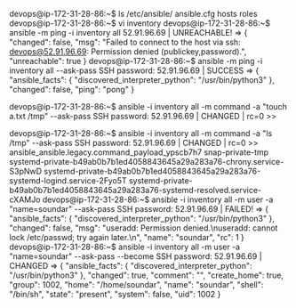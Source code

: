 devops@ip-172-31-28-86:~$ ls /etc/ansible/
ansible.cfg  hosts  roles
devops@ip-172-31-28-86:~$ vi inventory
devops@ip-172-31-28-86:~$ ansible -m ping -i inventory all 
52.91.96.69 | UNREACHABLE! => {
    "changed": false,
    "msg": "Failed to connect to the host via ssh: devops@52.91.96.69: Permission denied (publickey,password).",
    "unreachable": true
}
devops@ip-172-31-28-86:~$ ansible -m ping -i inventory all --ask-pass
SSH password: 
52.91.96.69 | SUCCESS => {
    "ansible_facts": {
        "discovered_interpreter_python": "/usr/bin/python3"
    },
    "changed": false,
    "ping": "pong"
}


devops@ip-172-31-28-86:~$ ansible -i inventory all -m command -a "touch a.txt /tmp" --ask-pass
SSH password: 
52.91.96.69 | CHANGED | rc=0 >>

devops@ip-172-31-28-86:~$ ansible -i inventory all -m command -a "ls /tmp" --ask-pass
SSH password: 
52.91.96.69 | CHANGED | rc=0 >>
ansible_ansible.legacy.command_payload_ypscb7h7
snap-private-tmp
systemd-private-b49ab0b7b1ed4058843645a29a283a76-chrony.service-S3pNwD
systemd-private-b49ab0b7b1ed4058843645a29a283a76-systemd-logind.service-2Fyo5T
systemd-private-b49ab0b7b1ed4058843645a29a283a76-systemd-resolved.service-cXAMJo
devops@ip-172-31-28-86:~$ ansible -i inventory all -m user -a "name=soundar" --ask-pass
SSH password: 
52.91.96.69 | FAILED! => {
    "ansible_facts": {
        "discovered_interpreter_python": "/usr/bin/python3"
    },
    "changed": false,
    "msg": "useradd: Permission denied.\nuseradd: cannot lock /etc/passwd; try again later.\n",
    "name": "soundar",
    "rc": 1
}
devops@ip-172-31-28-86:~$ ansible -i inventory all -m user -a "name=soundar" --ask-pass --become
SSH password: 
52.91.96.69 | CHANGED => {
    "ansible_facts": {
        "discovered_interpreter_python": "/usr/bin/python3"
    },
    "changed": true,
    "comment": "",
    "create_home": true,
    "group": 1002,
    "home": "/home/soundar",
    "name": "soundar",
    "shell": "/bin/sh",
    "state": "present",
    "system": false,
    "uid": 1002
}
